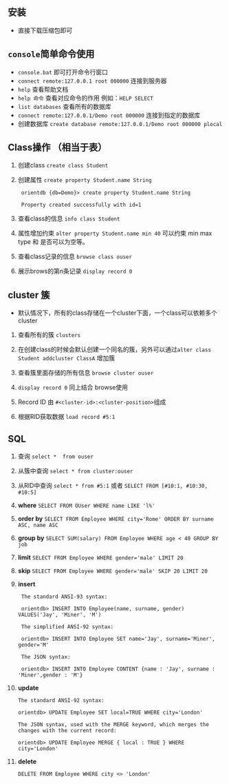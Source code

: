 ## 安装
* 直接下载压缩包即可

## `console`简单命令使用
* `console.bat` 即可打开命令行窗口
* `connect remote:127.0.0.1 root 000000` 连接到服务器
* `help` 查看帮助文档
* `help 命令` 查看对应命令的作用  例如：`HELP SELECT`
* `list databases` 查看所有的数据库
* `connect remote:127.0.0.1/Demo root 000000` 连接到指定的数据库
* 创建数据库 `create database remote:127.0.0.1/Demo root 000000 plocal`

## Class操作 （相当于表）

1. 创建class `create class Student`
2. 创建属性  `create property Student.name String`

		orientdb {db=Demo}> create property Student.name String
		
		Property created successfully with id=1
3. 查看class的信息 `info class Student`
4. 属性增加约束 `alter property Student.name min 40` 可以约束 min max type 和 是否可以为空等。
5. 查看class记录的信息 `browse class ouser`
6. 展示brows的第n条记录 `display record 0`

## cluster 簇
* 默认情况下，所有的class存储在一个cluster下面，一个class可以依赖多个cluster
1. 查看所有的簇 `clusters`
2. 在创建class的时候会默认创建一个同名的簇，另外可以通过`alter class Student addcluster ClassA` 增加簇
3. 查看簇里面存储的所有信息 `browse cluster ouser`
4. `display record 0` 同上结合 browse使用

5. Record ID 由 `#<cluster-id>:<cluster-position>`组成
6. 根据RID获取数据   `load record #5:1`

## SQL
1. 查询 `select *  from ouser`
2. 从簇中查询 `select * from cluster:ouser`
3. 从RID中查询  `select * from #5:1` 或者 `SELECT FROM [#10:1, #10:30, #10:5]`
4. **where** `SELECT FROM OUser WHERE name LIKE 'l%'`
5. **order by** `SELECT FROM Employee WHERE city='Rome' ORDER BY surname ASC, name ASC`
6. **group by** `SELECT SUM(salary) FROM Employee WHERE age < 40 GROUP BY job`
7. **limit** `SELECT FROM Employee WHERE gender='male' LIMIT 20`
8. **skip** `SELECT FROM Employee WHERE gender='male' SKIP 20 LIMIT 20`
9. **insert**

	    The standard ANSI-93 syntax:
	
	    orientdb> INSERT INTO Employee(name, surname, gender)  VALUES('Jay', 'Miner', 'M')
	
	    The simplified ANSI-92 syntax:
	
	    orientdb> INSERT INTO Employee SET name='Jay', surname='Miner', gender='M'
	
	    The JSON syntax:
	
	    orientdb> INSERT INTO Employee CONTENT {name : 'Jay', surname : 'Miner',gender : 'M'}
10. **update**


	    The standard ANSI-92 syntax:
	
	    orientdb> UPDATE Employee SET local=TRUE WHERE city='London'
	
	    The JSON syntax, used with the MERGE keyword, which merges the changes with the current record:
	
	    orientdb> UPDATE Employee MERGE { local : TRUE } WHERE city='London'
11. **delete**

 		DELETE FROM Employee WHERE city <> 'London'



